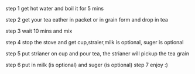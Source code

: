 step 1 get hot water and boil it for 5 mins

step 2 get your tea eather in packet or in grain form and drop in tea 

step 3 wait 10 mins and mix

step 4 stop the stove and get cup,straier,milk
is optional, suger is optional

step 5 put strianer on cup and pour tea, the strianer will pickup the tea grain

step 6 put in milk (is optional) and suger (is optional)
 step 7 enjoy :)